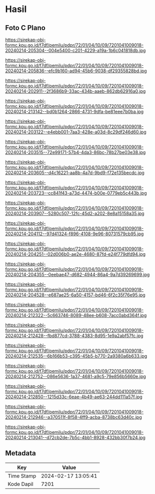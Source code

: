 # Hasil

## Foto C Plano

https://sirekap-obj-formc.kpu.go.id/f7df/pemilu/pdpr/72/01/04/10/09/7201041009018-20240214-205304--004e5400-c201-4229-a19a-1b6c041818db.jpg

https://sirekap-obj-formc.kpu.go.id/f7df/pemilu/pdpr/72/01/04/10/09/7201041009018-20240214-205836--efc9b160-ad94-45b6-9038-df29355828bd.jpg

https://sirekap-obj-formc.kpu.go.id/f7df/pemilu/pdpr/72/01/04/10/09/7201041009018-20240214-202911--2f3686b9-33ac-434b-aaeb-862db62916a0.jpg

https://sirekap-obj-formc.kpu.go.id/f7df/pemilu/pdpr/72/01/04/10/09/7201041009018-20240214-213142--bd0b1264-2866-4731-9dfa-be81eee7b0ba.jpg

https://sirekap-obj-formc.kpu.go.id/f7df/pemilu/pdpr/72/01/04/10/09/7201041009018-20240214-203122--e4ebb001-7aa3-428e-a03d-8c29df246d60.jpg

https://sirekap-obj-formc.kpu.go.id/f7df/pemilu/pdpr/72/01/04/10/09/7201041009018-20240214-203515--72e99171-57b4-4da3-86bc-78b27be03e38.jpg

https://sirekap-obj-formc.kpu.go.id/f7df/pemilu/pdpr/72/01/04/10/09/7201041009018-20240214-203605--d4c16221-aa8b-4a7d-9bd9-f72e135becdc.jpg

https://sirekap-obj-formc.kpu.go.id/f7df/pemilu/pdpr/72/01/04/10/09/7201041009018-20240214-203723--cc841f43-a73d-4474-b00e-0779eb5c443b.jpg

https://sirekap-obj-formc.kpu.go.id/f7df/pemilu/pdpr/72/01/04/10/09/7201041009018-20240214-203907--5280c507-12fc-45d2-a202-8e8a15158a35.jpg

https://sirekap-obj-formc.kpu.go.id/f7df/pemilu/pdpr/72/01/04/10/09/7201041009018-20240214-204112--97d41324-f896-4108-9e96-80731579cb95.jpg

https://sirekap-obj-formc.kpu.go.id/f7df/pemilu/pdpr/72/01/04/10/09/7201041009018-20240214-204251--02d006b0-ae2e-4680-87fd-e24f779dfd94.jpg

https://sirekap-obj-formc.kpu.go.id/f7df/pemilu/pdpr/72/01/04/10/09/7201041009018-20240214-204355--0eebae47-d682-4944-86a4-9a7d39269699.jpg

https://sirekap-obj-formc.kpu.go.id/f7df/pemilu/pdpr/72/01/04/10/09/7201041009018-20240214-204528--e687ae25-6a50-4157-bd46-6f2c35f76e95.jpg

https://sirekap-obj-formc.kpu.go.id/f7df/pemilu/pdpr/72/01/04/10/09/7201041009018-20240214-212322--5c663746-8089-48ee-b608-7acc0abd364f.jpg

https://sirekap-obj-formc.kpu.go.id/f7df/pemilu/pdpr/72/01/04/10/09/7201041009018-20240214-212428--fbd877cd-3788-4383-8d95-1e9a2abf57fc.jpg

https://sirekap-obj-formc.kpu.go.id/f7df/pemilu/pdpr/72/01/04/10/09/7201041009018-20240214-212535--6b166b53-c395-45b5-b770-2a9380a6b633.jpg

https://sirekap-obj-formc.kpu.go.id/f7df/pemilu/pdpr/72/01/04/10/09/7201041009018-20240214-212752--086e5636-1a37-4681-a9c5-79e856b5660e.jpg

https://sirekap-obj-formc.kpu.go.id/f7df/pemilu/pdpr/72/01/04/10/09/7201041009018-20240214-212850--1215d33c-6eae-4b49-ae63-244dd111a57f.jpg

https://sirekap-obj-formc.kpu.go.id/f7df/pemilu/pdpr/72/01/04/10/09/7201041009018-20240214-212946--a370511f-8f58-4ff9-acba-8738bc63d40c.jpg

https://sirekap-obj-formc.kpu.go.id/f7df/pemilu/pdpr/72/01/04/10/09/7201041009018-20240214-213041--d72cb2de-7b5c-4bb1-8928-432bb30f7b24.jpg


## Metadata

| Key        | Value               |
| ---------- | ------------------- |
| Time Stamp | 2024-02-17 13:05:41 |
| Kode Dapil | 7201                |



